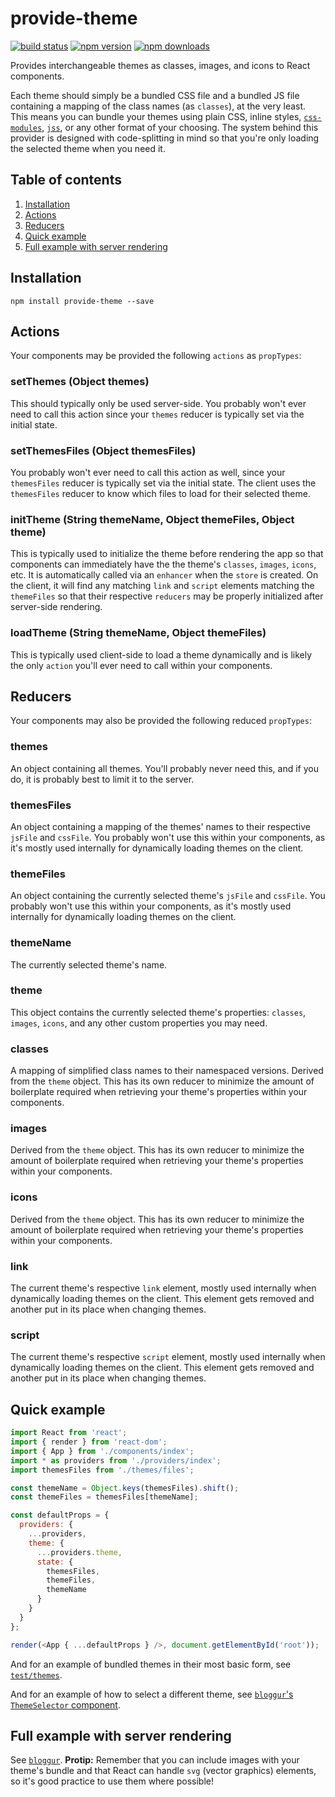 # provide-theme

[![build status](https://img.shields.io/travis/loggur/provide-theme/master.svg?style=flat-square)](https://travis-ci.org/loggur/provide-theme) [![npm version](https://img.shields.io/npm/v/provide-theme.svg?style=flat-square)](https://www.npmjs.com/package/provide-theme)
[![npm downloads](https://img.shields.io/npm/dm/provide-theme.svg?style=flat-square)](https://www.npmjs.com/package/provide-theme)

Provides interchangeable themes as classes, images, and icons to React components.

Each theme should simply be a bundled CSS file and a bundled JS file containing a mapping of the class names (as `classes`), at the very least.  This means you can bundle your themes using plain CSS, inline styles, [`css-modules`](https://github.com/css-modules/css-modules), [`jss`](https://github.com/jsstyles/jss), or any other format of your choosing.  The system behind this provider is designed with code-splitting in mind so that you're only loading the selected theme when you need it.


## Table of contents

1.  [Installation](#installation)
2.  [Actions](#actions)
3.  [Reducers](#reducers)
7.  [Quick example](#quick-example)
7.  [Full example with server rendering](#full-example-with-server-rendering)


## Installation

```
npm install provide-theme --save
```


## Actions

Your components may be provided the following `actions` as `propTypes`:

### setThemes (Object themes)

This should typically only be used server-side.  You probably won't ever need to call this action since your `themes` reducer is typically set via the initial state.

### setThemesFiles (Object themesFiles)

You probably won't ever need to call this action as well, since your `themesFiles` reducer is typically set via the initial state.  The client uses the `themesFiles` reducer to know which files to load for their selected theme.

### initTheme (String themeName, Object themeFiles, Object theme)

This is typically used to initialize the theme before rendering the app so that components can immediately have the the theme's `classes`, `images`, `icons`, etc.  It is automatically called via an `enhancer` when the `store` is created.  On the client, it will find any matching `link` and `script` elements matching the `themeFiles` so that their respective `reducers` may be properly initialized after server-side rendering.

### loadTheme (String themeName, Object themeFiles)

This is typically used client-side to load a theme dynamically and is likely the only `action` you'll ever need to call within your components.


## Reducers

Your components may also be provided the following reduced `propTypes`:

### themes

An object containing all themes.  You'll probably never need this, and if you do, it is probably best to limit it to the server.

### themesFiles

An object containing a mapping of the themes' names to their respective `jsFile` and `cssFile`.  You probably won't use this within your components, as it's mostly used internally for dynamically loading themes on the client.

### themeFiles

An object containing the currently selected theme's `jsFile` and `cssFile`.  You probably won't use this within your components, as it's mostly used internally for dynamically loading themes on the client.

### themeName

The currently selected theme's name.

### theme

This object contains the currently selected theme's properties: `classes`, `images`, `icons`, and any other custom properties you may need.

### classes

A mapping of simplified class names to their namespaced versions.  Derived from the `theme` object.  This has its own reducer to minimize the amount of boilerplate required when retrieving your theme's properties within your components.

### images

Derived from the `theme` object.  This has its own reducer to minimize the amount of boilerplate required when retrieving your theme's properties within your components.

### icons

Derived from the `theme` object.  This has its own reducer to minimize the amount of boilerplate required when retrieving your theme's properties within your components.

### link

The current theme's respective `link` element, mostly used internally when dynamically loading themes on the client.  This element gets removed and another put in its place when changing themes.

### script

The current theme's respective `script` element, mostly used internally when dynamically loading themes on the client.  This element gets removed and another put in its place when changing themes.


## Quick example

```js
import React from 'react';
import { render } from 'react-dom';
import { App } from './components/index';
import * as providers from './providers/index';
import themesFiles from './themes/files';

const themeName = Object.keys(themesFiles).shift();
const themeFiles = themesFiles[themeName];

const defaultProps = {
  providers: {
    ...providers,
    theme: {
      ...providers.theme,
      state: {
        themesFiles,
        themeFiles,
        themeName
      }
    }
  }
};

render(<App { ...defaultProps } />, document.getElementById('root'));
```

And for an example of bundled themes in their most basic form, see [`test/themes`](https://github.com/loggur/provide-theme/tree/master/test/themes).

And for an example of how to select a different theme, see [`bloggur`'s `ThemeSelector` component](https://github.com/loggur/bloggur/blob/master/src/components/ThemeSelector.js).


## Full example with server rendering

See [`bloggur`](https://github.com/loggur/bloggur).  **Protip:**  Remember that you can include images with your theme's bundle and that React can handle `svg` (vector graphics) elements, so it's good practice to use them where possible!
